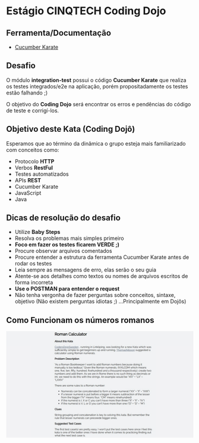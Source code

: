 # Estágio CINQTECH Coding Dojo

## Ferramenta/Documentação

* [Cucumber Karate](https://github.com/intuit/karate)

## Desafio

O módulo **integration-test** possui o código **Cucumber Karate** que realiza os testes integrados/e2e na aplicação, porém propositadamente os testes estão falhando ;)

O objetivo do **Coding Dojo** será encontrar os erros e pendências do código de teste e corrigí-los.

## Objetivo deste Kata (Coding Dojô)

Esperamos que ao término da dinâmica o grupo esteja mais familiarizado com conceitos como:
  
  * Protocolo **HTTP**
  * Verbos **RestFul**
  * Testes automatizados
  * APIs **REST**
  * Cucumber Karate
  * JavaScript
  * Java
  
## Dicas de resolução do desafio
* Utilize **Baby Steps**
* Resolva os problemas mais simples primeiro
* **Foco em fazer os testes ficarem VERDE ;)**
* Procure observar arquivos comentados
* Procure entender a estrutura da ferramenta Cucumber Karate antes de rodar os testes
* Leia sempre as mensagens de erro, elas serão o seu guia
* Atente-se aos detalhes como textos ou nomes de arquivos escritos de forma incorreta
* **Use o POSTMAN para entender o request**
* Não tenha vergonha de fazer perguntas sobre conceitos, sintaxe, objetivo (Não existem perguntas idiotas ;) ...Principalmente em Dojôs)
## Como Funcionam os números romanos
![alt Desafio do Coding Dojo](./integration-test/doc/challenge.jpeg)
